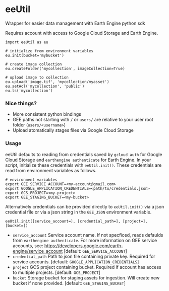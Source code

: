 # eeUtil

Wrapper for easier data management with Earth Engine python sdk

Requires account with access to Google Cloud Storage and Earth Engine.

```
import eeUtil as eu

# initialize from environment variables
eu.init(bucket='mybucket')

# create image collection
eu.createFolder('mycollection', imageCollection=True)

# upload image to collection
eu.upload('image.tif', 'mycollection/myasset')
eu.setAcl('mycollection', 'public')
eu.ls('mycollection')
```

### Nice things?

- More consistent python bindings
- GEE paths not starting with `/` or `users/` are relative to your user root folder (`users/<username>`)
- Upload atomatically stages files via Google Cloud Storage

### Usage

eeUtil defaults to reading from credentials saved by `gcloud auth` for Google Cloud Storage and `earthengine authenticate` for Earth Engine. In your script, initialize these credentials with `eeUtil.init()`. These credentials are read from environment variables as follows.

```
# environment variables
export GEE_SERVICE_ACCOUNT=<my-account@gmail.com>
export GOOGLE_APPLICATION_CREDENTIALS=<path/to/credentials.json>
export GCS_PROJECT=<my-project>
export GEE_STAGING_BUCKET=<my-bucket>
```

Alternatively credentials can be provided directly to `eeUtil.init()` via a json credential file or via a json string in the `GEE_JSON` environment variable.

```
eeUtil.init([service_account=], [credential_path=], [project=], [bucket=])
```
 - `service_account` Service account name. If not specficed, reads defaulds from `earthengine authenticate`. For more information on GEE service accounts, see: https://developers.google.com/earth-engine/service_account [default: `GEE_SERVICE_ACCOUNT`]
 - `credential_path` Path to json file containing private key. Required for service accounts. [default: `GOOGLE_APPLICATION_CREDENTIALS`]
 - `project` GCS project containing bucket. Required if account has access to multiple projects. [default: `GCS_PROJECT`]
 - `bucket` Storage bucket for staging assets for ingestion. Will create new bucket if none provided. [default: `GEE_STAGING_BUCKET`]



